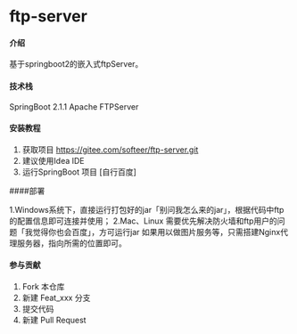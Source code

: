 # ftp-server

#### 介绍
基于springboot2的嵌入式ftpServer。


#### 技术栈
SpringBoot 2.1.1
Apache FTPServer
#### 安装教程

1. 获取项目 https://gitee.com/softeer/ftp-server.git
2. 建议使用Idea IDE
3. 运行SpringBoot 项目 [自行百度]

####部署

1.Windows系统下，直接运行打包好的jar「别问我怎么来的jar」，根据代码中ftp的配置信息即可连接并使用；
2.Mac、Linux 需要优先解决防火墙和ftp用户的问题「我觉得你也会百度」，方可运行jar
如果用以做图片服务等，只需搭建Nginx代理服务器，指向所需的位置即可。

#### 参与贡献

1. Fork 本仓库
2. 新建 Feat_xxx 分支
3. 提交代码
4. 新建 Pull Request